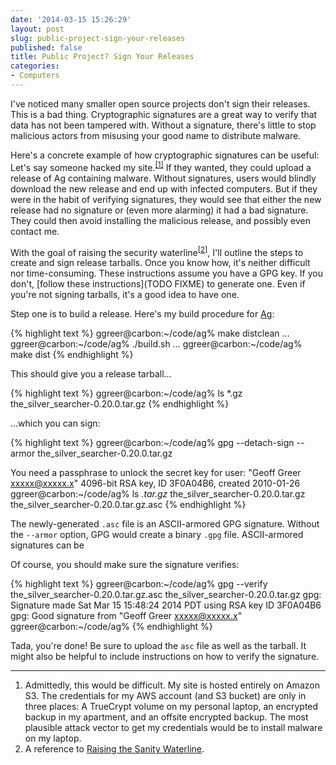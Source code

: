 ```yaml
---
date: '2014-03-15 15:26:29'
layout: post
slug: public-project-sign-your-releases
published: false
title: Public Project? Sign Your Releases
categories:
- Computers
---
```


I've noticed many smaller open source projects don't sign their releases. This is a bad thing. Cryptographic signatures are a great way to verify that data has not been tampered with. Without a signature, there's little to stop malicious actors from misusing your good name to distribute malware.

Here's a concrete example of how cryptographic signatures can be useful: Let's say someone hacked my site.<sup>[\[1\]](#ref_1)</sup> If they wanted, they could upload a release of Ag containing malware. Without signatures, users would blindly download the new release and end up with infected computers. But if they were in the habit of verifying signatures, they would see that either the new release had no signature or (even more alarming) it had a bad signature. They could then avoid installing the malicious release, and possibly even contact me.

With the goal of raising the security waterline<sup>[\[2\]](#ref_2)</sup>, I'll outline the steps to create and sign release tarballs. Once you know how, it's neither difficult nor time-consuming. These instructions assume you have a GPG key. If you don't, [follow these instructions](TODO FIXME) to generate one. Even if you're not signing tarballs, it's a good idea to have one.


Step one is to build a release. Here's my build procedure for [Ag](/ag/):

{% highlight text %}
ggreer@carbon:~/code/ag% make distclean
...
ggreer@carbon:~/code/ag% ./build.sh 
...
ggreer@carbon:~/code/ag% make dist
{% endhighlight %}

This should give you a release tarball...

{% highlight text %}
ggreer@carbon:~/code/ag% ls *.gz
the_silver_searcher-0.20.0.tar.gz
{% endhighlight %}

...which you can sign:

{% highlight text %}
ggreer@carbon:~/code/ag% gpg --detach-sign --armor the_silver_searcher-0.20.0.tar.gz

You need a passphrase to unlock the secret key for
user: "Geoff Greer <xxxxx@xxxxx.x>"
4096-bit RSA key, ID 3F0A04B6, created 2010-01-26
ggreer@carbon:~/code/ag% ls *.tar.gz*
the_silver_searcher-0.20.0.tar.gz      the_silver_searcher-0.20.0.tar.gz.asc
{% endhighlight %}

The newly-generated `.asc` file is an ASCII-armored GPG signature. Without the `--armor` option, GPG would create a binary `.gpg` file. ASCII-armored signatures can be 

Of course, you should make sure the signature verifies:

{% highlight text %}
ggreer@carbon:~/code/ag% gpg --verify the_silver_searcher-0.20.0.tar.gz.asc the_silver_searcher-0.20.0.tar.gz
gpg: Signature made Sat Mar 15 15:48:24 2014 PDT using RSA key ID 3F0A04B6
gpg: Good signature from "Geoff Greer <xxxxx@xxxxx.x>"
ggreer@carbon:~/code/ag% 
{% endhighlight %}

Tada, you're done! Be sure to upload the `asc` file as well as the tarball. It might also be helpful to include instructions on how to verify the signature.

---

1. <span id="ref_1"></span>Admittedly, this would be difficult. My site is hosted entirely on Amazon S3. The credentials for my AWS account (and S3 bucket) are only in three places: A TrueCrypt volume on my personal laptop, an encrypted backup in my apartment, and an offsite encrypted backup. The most plausible attack vector to get my credentials would be to install malware on my laptop.
2. <span id="ref_2"></span>A reference to [Raising the Sanity Waterline](http://lesswrong.com/lw/1e/raising_the_sanity_waterline/).

